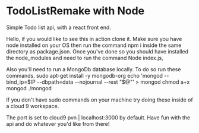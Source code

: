 # TodoListRemake with Node
Simple Todo list api, with a react front end.

Hello, if you would like to see this in action clone it.
Make sure you have node installed on your OS then run the command npm i inside the same directory as package.json.
Once you've done so you should have installed the node_modules and need to run the command Node index.js,

Also you'll need to run a MongoDb database locally. To do so run these commands.
sudo apt-get install -y mongodb-org
echo 'mongod --bind_ip=$IP --dbpath=data --nojournal --rest "$@"' > mongod
chmod a+x mongod
./mongod

If you don't have sudo commands on your machine try doing these inside of a cloud 9 workspace. 

The port is set to cloud9 pvn | localhost:3000 by default. Have fun with the api and do whatever you'd like from there!
